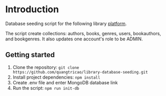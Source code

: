 # Introduction

Database seeding script for the following library [platform](https://cqtri-fsproject.netlify.app/).

The script create collections: authors, books, genres, users, bookauthors, and bookgenres. It also updates one account's role to be ADMIN.

## Getting started

1. Clone the repository: `git clone https://github.com/quangtricao/library-database-seeding.git`
2. Install project dependencies: `npm install`
3. Create .env file and enter MongoDB database link
4. Run the script: `npm run init-db`

